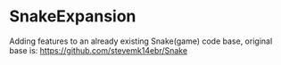 # SnakeExpansion
Adding features to an already existing Snake(game) code base, original base is: https://github.com/stevemk14ebr/Snake
